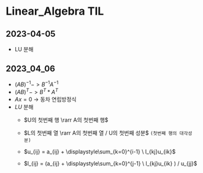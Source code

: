 # Linear_Algebra TIL

## 2023-04-05
- LU 분해

## 2023_04_06
- $(AB)^{-1} -> B^{-1}A^{-1}$
- $(AB)^T -> B^T * A^T$
- $Ax = 0$ -> 동차 연립방정식
- $LU$ 분해
  - $U의 첫번째 행 \rarr A의 첫번째 행$
  - $L의 첫번째 열 \rarr A의 첫번째 열 / U의 첫번째 성분$ `(첫번째 행의 대각성분)`
  - $u_{ij} = a_{ij} + \displaystyle\sum_{k=0}^{i-1} \ l_{kj}u_{ik}$ 


  - $l_{ij} = (a_{ij} + \displaystyle\sum_{k=0}^{j-1} \ l_{kj}u_{ik} ) / u_{jj}$ 